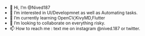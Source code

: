 - 👋 Hi, I’m @Nived187
- 👀 I’m interested in UI/Developmnet as well as Automating tasks.
- 🌱 I’m currently learning OpenCV,KivyMD,Flutter
- 💞️ I’m looking to collaborate on everything risky.
- 📫 How to reach me : text me on instagram @nived.187 or twitter.

<!---
Nived187/Nived187 is a ✨ special ✨ repository because its `README.md` (this file) appears on your GitHub profile.
You can click the Preview link to take a look at your changes.
--->
